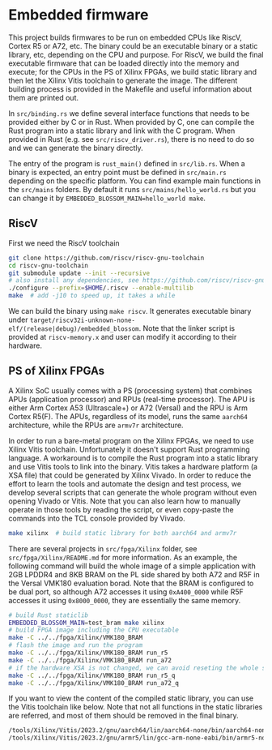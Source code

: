 # Embedded firmware

This project builds firmwares to be run on embedded CPUs like RiscV, Cortex R5 or A72, etc.
The binary could be an executable binary or a static library, etc, depending on the CPU and purpose.
For RiscV, we build the final executable firmware that can be loaded directly into the memory and execute;
for the CPUs in the PS of Xilinx FPGAs, we build static library and then let the Xilinx Vitis toolchain to generate the image.
The different building process is provided in the Makefile and useful information about them are printed out.

In `src/binding.rs` we define several interface functions that needs to be provided either by C or in Rust.
When provided by C, one can compile the Rust program into a static library and link with the C program.
When provided in Rust (e.g. see `src/riscv_driver.rs`), there is no need to do so and we can generate the binary directly.

The entry of the program is `rust_main()` defined in `src/lib.rs`.
When a binary is expected, an entry point must be defined in `src/main.rs` depending on the specific platform.
You can find example main functions in the `src/mains` folders.
By default it runs `src/mains/hello_world.rs` but you can change it by `EMBEDDED_BLOSSOM_MAIN=hello_world make`.

## RiscV

First we need the RiscV toolchain

```sh
git clone https://github.com/riscv/riscv-gnu-toolchain
cd riscv-gnu-toolchain
git submodule update --init --recursive
# also install any dependencies, see https://github.com/riscv/riscv-gnu-toolchain for more details
./configure --prefix=$HOME/.riscv --enable-multilib
make  # add -j10 to speed up, it takes a while
```

We can build the binary using `make riscv`.
It generates executable binary under `target/riscv32i-unknown-none-elf/(release|debug)/embedded_blossom`.
Note that the linker script is provided at `riscv-memory.x` and user can modify it according to their hardware.

## PS of Xilinx FPGAs

A Xilinx SoC usually comes with a PS (processing system) that combines APUs (application processor) and RPUs (real-time processor).
The APU is either Arm Cortex A53 (Ultrascale+) or A72 (Versal) and the RPU is Arm Cortex R5(F).
The APUs, regardless of its model, runs the same `aarch64` architecture, while the RPUs are `armv7r` architecture.

In order to run a bare-metal program on the Xilinx FPGAs, we need to use Xilinx Vitis toolchain.
Unfortunately it doesn't support Rust programming language.
A workaround is to compile the Rust program into a static library and use Vitis tools to link into the binary.
Vitis takes a hardware platform (a XSA file) that could be generated by Xilinx Vivado.
In order to reduce the effort to learn the tools and automate the design and test process, we develop several scripts that
can generate the whole program without even opening Vivado or Vitis.
Note that you can also learn how to manually operate in those tools by reading the script, or even copy-paste the commands
into the TCL console provided by Vivado.

```sh
make xilinx  # build static library for both aarch64 and armv7r
```

There are several projects in `src/fpga/Xilinx` folder, see `src/fpga/Xilinx/README.md` for more information.
As an example, the following command will build the whole image of a simple application with 2GB LPDDR4 and 8KB BRAM on the PL
side shared by both A72 and R5F in the Versal VMK180 evaluation borad.
Note that the BRAM is configured to be dual port, so although A72 accesses it using `0xA400_0000` while R5F accesses it using
`0x8000_0000`, they are essentially the same memory.

```sh
# build Rust staticlib
EMBEDDED_BLOSSOM_MAIN=test_bram make xilinx
# build FPGA image including the CPU executable
make -C ../../fpga/Xilinx/VMK180_BRAM
# flash the image and run the program
make -C ../../fpga/Xilinx/VMK180_BRAM run_r5
make -C ../../fpga/Xilinx/VMK180_BRAM run_a72
# if the hardware XSA is not changed, we can avoid reseting the whole system but only reload CPU program
make -C ../../fpga/Xilinx/VMK180_BRAM run_r5_q
make -C ../../fpga/Xilinx/VMK180_BRAM run_a72_q
```

If you want to view the content of the compiled static library, you can use the Vitis toolchain like below.
Note that not all functions in the static libraries are referred, and most of them should be removed in the final binary.

```sh
/tools/Xilinx/Vitis/2023.2/gnu/aarch64/lin/aarch64-none/bin/aarch64-none-elf-objdump -d ./target/aarch64-unknown-none/release/libembedded_blossom.a > aarch64.dump
/tools/Xilinx/Vitis/2023.2/gnu/armr5/lin/gcc-arm-none-eabi/bin/armr5-none-eabi-objdump -d ./target/armv7r-none-eabihf/release/libembedded_blossom.a > armv7r.dump
```
